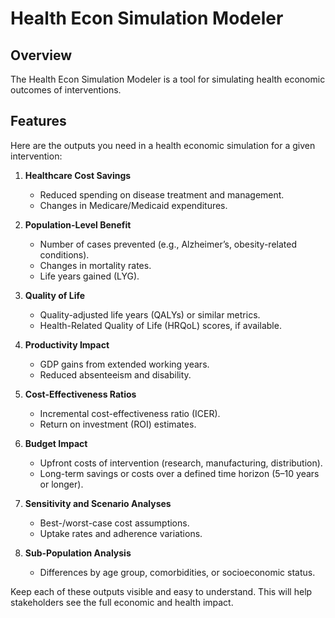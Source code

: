 # Health Econ Simulation Modeler

## Overview

The Health Econ Simulation Modeler is a tool for simulating health economic outcomes of interventions. 


## Features

Here are the outputs you need in a health economic simulation for a given intervention:

1. **Healthcare Cost Savings**  
   - Reduced spending on disease treatment and management.  
   - Changes in Medicare/Medicaid expenditures.

2. **Population-Level Benefit**  
   - Number of cases prevented (e.g., Alzheimer’s, obesity-related conditions).  
   - Changes in mortality rates.  
   - Life years gained (LYG).

3. **Quality of Life**  
   - Quality-adjusted life years (QALYs) or similar metrics.  
   - Health-Related Quality of Life (HRQoL) scores, if available.

4. **Productivity Impact**  
   - GDP gains from extended working years.  
   - Reduced absenteeism and disability.

5. **Cost-Effectiveness Ratios**  
   - Incremental cost-effectiveness ratio (ICER).  
   - Return on investment (ROI) estimates.

6. **Budget Impact**  
   - Upfront costs of intervention (research, manufacturing, distribution).  
   - Long-term savings or costs over a defined time horizon (5–10 years or longer).

7. **Sensitivity and Scenario Analyses**  
   - Best-/worst-case cost assumptions.  
   - Uptake rates and adherence variations.

8. **Sub-Population Analysis**  
   - Differences by age group, comorbidities, or socioeconomic status.

Keep each of these outputs visible and easy to understand. This will help stakeholders see the full economic and health impact.